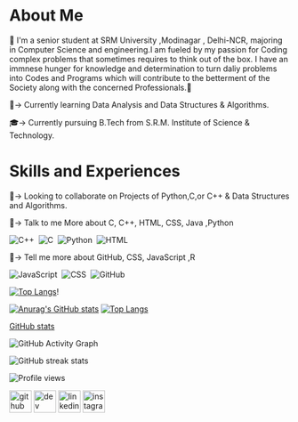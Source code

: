 
# About Me

🤜 I'm a senior student at SRM University ,Modinagar , Delhi-NCR, majoring in Computer Science and engineering.I am fueled by my passion for Coding complex problems that sometimes requires to think out of the box. I have an immnese hunger for knowledge and determination to turn daliy problems into Codes and Programs which will contribute to the betterment of the Society along with the concerned Professionals.🤛

🔭-> Currently learning Data Analysis and Data Structures & Algorithms.

🎓-> Currently pursuing B.Tech from S.R.M. Institute of Science & Technology.

# Skills and Experiences

👯-> Looking to collaborate on Projects of Python,C,or C++  & Data Structures and Algorithms.

💬-> Talk to me More about C, C++, HTML, CSS, Java ,Python


![C++](https://img.shields.io/badge/C%2B%2B-00599C?style=for-the-badge&logo=c%2B%2B&logoColor=FFA518)&nbsp;
![C](https://img.shields.io/badge/-C-05122A?style=for-the-badge&logo=C&logoColor=A8B9CC)&nbsp;
![Python](https://img.shields.io/badge/-Python-05122A?style=for-the-badge&logo=python)&nbsp;
![HTML](https://img.shields.io/badge/-HTML-05122A?style=for-the-badge&logo=HTML5)&nbsp;


💬-> Tell me more about GitHub, CSS, JavaScript ,R 
  
  
  ![JavaScript](https://img.shields.io/badge/-JavaScript-05122A?style=for-the-badge&logo=javascript)&nbsp;
  ![CSS](https://img.shields.io/badge/-CSS-05122A?style=for-the-badge&logo=CSS3&logoColor=1572B6)&nbsp;
  ![GitHub](https://img.shields.io/badge/-GitHub-05122A?style=for-the-badge&logo=github)&nbsp;


[![Top Langs](https://github-readme-stats.vercel.app/api/top-langs/?username=ArghyaDas21112001)](https://github.com/anuraghazra/github-readme-stats)!

[![Anurag's GitHub stats](https://github-readme-stats.vercel.app/api?username=ArghyaDas21112001)](https://github.com/anuraghazra/github-readme-stats)
[![Top Langs](https://github-readme-stats.vercel.app/api/top-langs/?username=anuraghazra&layout=compact)](https://github.com/anuraghazra/github-readme-stats)

[GitHub stats](https://github-readme-stats.vercel.app/api?username=ArghyaDas21112001&show_icons=true)  

![GitHub Activity Graph](https://activity-graph.herokuapp.com/graph?username=ArghyaDas21112001)  

![GitHub streak stats](https://github-readme-streak-stats.herokuapp.com/?user=ArghyaDas21112001)  

![Profile views](https://gpvc.arturio.dev/ArghyaDas21112001)  


[<img src='https://cdn.jsdelivr.net/npm/simple-icons@3.0.1/icons/github.svg' alt='github' height='40'>](https://github.com/ArghyaDas21112001)  [<img src='https://cdn.jsdelivr.net/npm/simple-icons@3.0.1/icons/dev-dot-to.svg' alt='dev' height='40'>](https://dev.to/arghya_das)  [<img src='https://cdn.jsdelivr.net/npm/simple-icons@3.0.1/icons/linkedin.svg' alt='linkedin' height='40'>](linkedin.com/in/arghya-das-74b054206)  [<img src='https://cdn.jsdelivr.net/npm/simple-icons@3.0.1/icons/instagram.svg' alt='instagram' height='40'>](https://www.instagram.com/the_royal_dada86/)  



